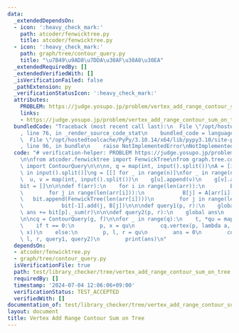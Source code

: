 ```yaml
---
data:
  _extendedDependsOn:
  - icon: ':heavy_check_mark:'
    path: atcoder/fenwicktree.py
    title: atcoder/fenwicktree.py
  - icon: ':heavy_check_mark:'
    path: graph/tree/contour_query.py
    title: "\u7B49\u9AD8\u7DDA\u30AF\u30A8\u30EA"
  _extendedRequiredBy: []
  _extendedVerifiedWith: []
  _isVerificationFailed: false
  _pathExtension: py
  _verificationStatusIcon: ':heavy_check_mark:'
  attributes:
    PROBLEM: https://judge.yosupo.jp/problem/vertex_add_range_contour_sum_on_tree
    links:
    - https://judge.yosupo.jp/problem/vertex_add_range_contour_sum_on_tree
  bundledCode: "Traceback (most recent call last):\n  File \"/opt/hostedtoolcache/PyPy/3.10.14/x64/lib/pypy3.10/site-packages/onlinejudge_verify/documentation/build.py\"\
    , line 76, in _render_source_code_stat\n    bundled_code = language.bundle(\n\
    \  File \"/opt/hostedtoolcache/PyPy/3.10.14/x64/lib/pypy3.10/site-packages/onlinejudge_verify/languages/python.py\"\
    , line 96, in bundle\n    raise NotImplementedError\nNotImplementedError\n"
  code: "# verification-helper: PROBLEM https://judge.yosupo.jp/problem/vertex_add_range_contour_sum_on_tree\n\
    \n\nfrom atcoder.fenwicktree import FenwickTree\nfrom graph.tree.contour_query\
    \ import ContourQuery\n\n\nn, q = map(int, input().split())\nA = [int(x) for x\
    \ in input().split()]\ng = [[] for _ in range(n)]\nfor _ in range(n - 1):\n  \
    \  u, v = map(int, input().split())\n    g[u].append(v)\n    g[v].append(u)\n\n\
    bit = []\n\n\ndef f(arr):\n    for i in range(len(arr)):\n        B = [0] * len(arr[i])\n\
    \        for j in range(len(arr[i])):\n            B[j] = A[arr[i][j]]\n     \
    \   bit.append(FenwickTree(len(arr[i])))\n        for j in range(len(arr[i])):\n\
    \            bit[-1].add(j, B[j])\n\n\ndef query1(p, r):\n    global ans\n   \
    \ ans += bit[p]._sum(r)\n\n\ndef query2(p, r):\n    global ans\n    ans -= bit[p]._sum(r)\n\
    \n\ncq = ContourQuery(g, f)\n\nfor _ in range(q):\n    t, *qu = map(int, input().split())\n\
    \    if t == 0:\n        p, x = qu\n        cq.vertex(p, lambda a, b: bit[a].add(b,\
    \ x))\n    else:\n        p, l, r = qu\n        ans = 0\n        cq.range_contour(p,\
    \ l, r, query1, query2)\n        print(ans)\n"
  dependsOn:
  - atcoder/fenwicktree.py
  - graph/tree/contour_query.py
  isVerificationFile: true
  path: test/library_checker/tree/vertex_add_range_contour_sum_on_tree.test.py
  requiredBy: []
  timestamp: '2024-07-04 12:06:06+09:00'
  verificationStatus: TEST_ACCEPTED
  verifiedWith: []
documentation_of: test/library_checker/tree/vertex_add_range_contour_sum_on_tree.test.py
layout: document
title: Vertex Add Range Contour Sum on Tree
---
```

